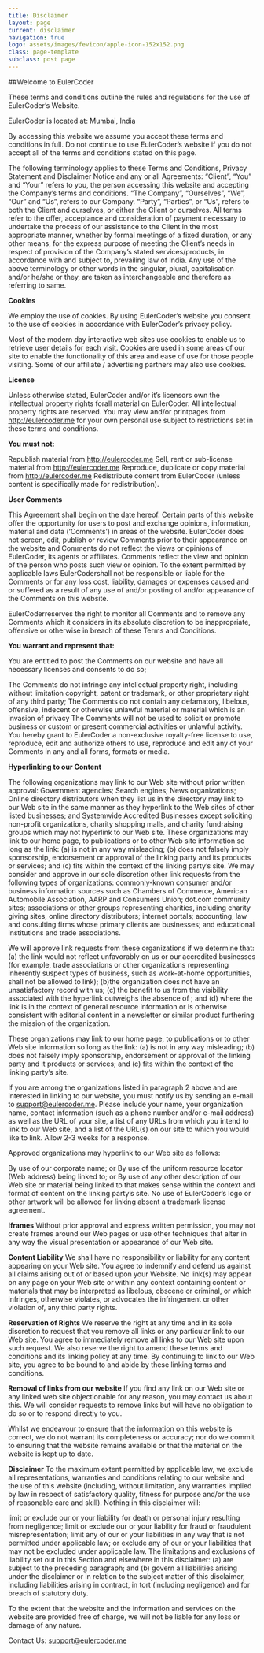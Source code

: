 ```yaml
---
title: Disclaimer
layout: page
current: disclaimer
navigation: true
logo: assets/images/fevicon/apple-icon-152x152.png
class: page-template
subclass: post page
---
```


##Welcome to EulerCoder

These terms and conditions outline the rules and regulations for the use of EulerCoder’s Website.

 

EulerCoder is located at:
Mumbai, India

By accessing this website we assume you accept these terms and conditions in full. Do not continue to use EulerCoder’s website if you do not accept all of the terms and conditions stated on this page.

The following terminology applies to these Terms and Conditions, Privacy Statement and Disclaimer Notice and any or all Agreements: “Client”, “You” and “Your” refers to you, the person accessing this website and accepting the Company’s terms and conditions. “The Company”, “Ourselves”, “We”, “Our” and “Us”, refers to our Company. “Party”, “Parties”, or “Us”, refers to both the Client and ourselves, or either the Client or ourselves. All terms refer to the offer, acceptance and consideration of payment necessary to undertake the process of our assistance to the Client in the most appropriate manner, whether by formal meetings of a fixed duration, or any other means, for the express purpose of meeting the Client’s needs in respect of provision of the Company’s stated services/products, in accordance with and subject to, prevailing law of India. Any use of the above terminology or other words in the singular, plural, capitalisation and/or he/she or they, are taken as interchangeable and therefore as referring to same.

 

**Cookies**

We employ the use of cookies. By using EulerCoder’s website you consent to the use of cookies in accordance with EulerCoder’s privacy policy.

Most of the modern day interactive web sites use cookies to enable us to retrieve user details for each visit. Cookies are used in some areas of our site to enable the functionality of this area and ease of use for those people visiting. Some of our affiliate / advertising partners may also use cookies.

 

**License**

Unless otherwise stated, EulerCoder and/or it’s licensors own the intellectual property rights forall material on EulerCoder. All intellectual property rights are reserved. You may view and/or printpages from http://eulercoder.me for your own personal use subject to restrictions set in these terms and conditions.

**You must not:**

Republish material from http://eulercoder.me
Sell, rent or sub-license material from http://eulercoder.me
Reproduce, duplicate or copy material from http://eulercoder.me
Redistribute content from EulerCoder (unless content is specifically made for redistribution).

 

**User Comments**

This Agreement shall begin on the date hereof.
Certain parts of this website offer the opportunity for users to post and exchange opinions, information, material and data (‘Comments’) in areas of the website. EulerCoder does not screen, edit, publish or review Comments prior to their appearance on the website and Comments do not reflect the views or opinions of EulerCoder, its agents or affiliates. Comments reflect the view and opinion of the person who posts such view or opinion. To the extent permitted by applicable laws EulerCodershall not be responsible or liable for the Comments or for any loss cost, liability, damages or expenses caused and or suffered as a result of any use of and/or posting of and/or appearance of the Comments on this website.

EulerCoderreserves the right to monitor all Comments and to remove any Comments which it considers in its absolute discretion to be inappropriate, offensive or otherwise in breach of these Terms and Conditions.

**You warrant and represent that:**

You are entitled to post the Comments on our website and have all necessary licenses and consents to do so;

The Comments do not infringe any intellectual property right, including without limitation copyright, patent or trademark, or other proprietary right of any third party;
The Comments do not contain any defamatory, libelous, offensive, indecent or otherwise unlawful material or material which is an invasion of privacy
The Comments will not be used to solicit or promote business or custom or present commercial activities or unlawful activity.
You hereby grant to EulerCoder a non-exclusive royalty-free license to use, reproduce, edit and authorize others to use, reproduce and edit any of your Comments in any and all forms, formats or media.

**Hyperlinking to our Content**

The following organizations may link to our Web site without prior written approval:
Government agencies;
Search engines;
News organizations;
Online directory distributors when they list us in the directory may link to our Web site in the same manner as they hyperlink to the Web sites of other listed businesses; and
Systemwide Accredited Businesses except soliciting non-profit organizations, charity shopping malls, and charity fundraising groups which may not hyperlink to our Web site.
These organizations may link to our home page, to publications or to other Web site information so long as the link: (a) is not in any way misleading; (b) does not falsely imply sponsorship, endorsement or approval of the linking party and its products or services; and (c) fits within the context of the linking party’s site.
We may consider and approve in our sole discretion other link requests from the following types of organizations:
commonly-known consumer and/or business information sources such as Chambers of Commerce, American Automobile Association, AARP and Consumers Union;
dot.com community sites;
associations or other groups representing charities, including charity giving sites,
online directory distributors;
internet portals;
accounting, law and consulting firms whose primary clients are businesses; and
educational institutions and trade associations.

We will approve link requests from these organizations if we determine that: (a) the link would not reflect unfavorably on us or our accredited businesses (for example, trade associations or other organizations representing inherently suspect types of business, such as work-at-home opportunities, shall not be allowed to link); (b)the organization does not have an unsatisfactory record with us; (c) the benefit to us from the visibility associated with the hyperlink outweighs the absence of ; and (d) where the link is in the context of general resource information or is otherwise consistent with editorial content in a newsletter or similar product furthering the mission of the organization.

These organizations may link to our home page, to publications or to other Web site information so long as the link: (a) is not in any way misleading; (b) does not falsely imply sponsorship, endorsement or approval of the linking party and it products or services; and (c) fits within the context of the linking party’s site.

If you are among the organizations listed in paragraph 2 above and are interested in linking to our website, you must notify us by sending an e-mail to support@eulercoder.me. Please include your name, your organization name, contact information (such as a phone number and/or e-mail address) as well as the URL of your site, a list of any URLs from which you intend to link to our Web site, and a list of the URL(s) on our site to which you would like to link. Allow 2-3 weeks for a response.

Approved organizations may hyperlink to our Web site as follows:

By use of our corporate name; or
By use of the uniform resource locator (Web address) being linked to; or
By use of any other description of our Web site or material being linked to that makes sense within the context and format of content on the linking party’s site.
No use of EulerCoder’s logo or other artwork will be allowed for linking absent a trademark license agreement.

 

**Iframes**
Without prior approval and express written permission, you may not create frames around our Web pages or use other techniques that alter in any way the visual presentation or appearance of our Web site.

 

**Content Liability**
We shall have no responsibility or liability for any content appearing on your Web site. You agree to indemnify and defend us against all claims arising out of or based upon your Website. No link(s) may appear on any page on your Web site or within any context containing content or materials that may be interpreted as libelous, obscene or criminal, or which infringes, otherwise violates, or advocates the infringement or other violation of, any third party rights.

 

**Reservation of Rights**
We reserve the right at any time and in its sole discretion to request that you remove all links or any particular link to our Web site. You agree to immediately remove all links to our Web site upon such request. We also reserve the right to amend these terms and conditions and its linking policy at any time. By continuing to link to our Web site, you agree to be bound to and abide by these linking terms and conditions.

 

**Removal of links from our website**
If you find any link on our Web site or any linked web site objectionable for any reason, you may contact us about this. We will consider requests to remove links but will have no obligation to do so or to respond directly to you.

Whilst we endeavour to ensure that the information on this website is correct, we do not warrant its completeness or accuracy; nor do we commit to ensuring that the website remains available or that the material on the website is kept up to date.

 

**Disclaimer**
To the maximum extent permitted by applicable law, we exclude all representations, warranties and conditions relating to our website and the use of this website (including, without limitation, any warranties implied by law in respect of satisfactory quality, fitness for purpose and/or the use of reasonable care and skill). Nothing in this disclaimer will:

limit or exclude our or your liability for death or personal injury resulting from negligence;
limit or exclude our or your liability for fraud or fraudulent misrepresentation;
limit any of our or your liabilities in any way that is not permitted under applicable law; or
exclude any of our or your liabilities that may not be excluded under applicable law.
The limitations and exclusions of liability set out in this Section and elsewhere in this disclaimer: (a) are subject to the preceding paragraph; and (b) govern all liabilities arising under the disclaimer or in relation to the subject matter of this disclaimer, including liabilities arising in contract, in tort (including negligence) and for breach of statutory duty.

To the extent that the website and the information and services on the website are provided free of charge, we will not be liable for any loss or damage of any nature.

Contact Us: support@eulercoder.me
